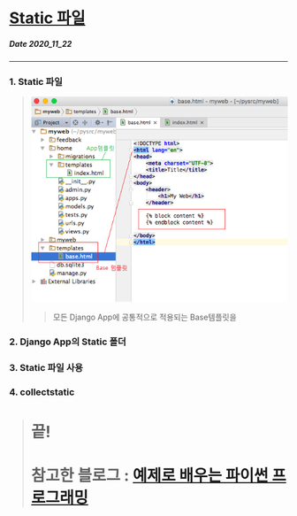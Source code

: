# [Static 파일](http://pythonstudy.xyz/python/article/314-Static-%ED%8C%8C%EC%9D%BC)
##### Date 2020_11_22
---
 ### 1. Static 파일
> ![base-template](./image/Django07/Django_07_1.png)
>> 모든 Django App에 공통적으로 적용되는 Base템플릿을
>
### 2. Django App의 Static 폴더
> 
### 3. Static 파일 사용
>
### 4. collectstatic
>
> # 끝!
> # 참고한 블로그 : [예제로 배우는 파이썬 프로그래밍](http://pythonstudy.xyz/)
